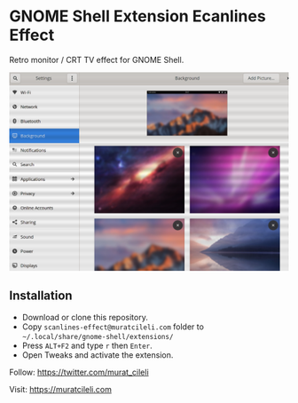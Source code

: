 # GNOME Shell Extension Ecanlines Effect
Retro monitor / CRT TV effect for GNOME Shell.

![Screenshot](https://github.com/murat-cileli/gnome-shell-extension-scanlines-effect/blob/main/preview.png)

## Installation

- Download or clone this repository.
- Copy `scanlines-effect@muratcileli.com` folder to `~/.local/share/gnome-shell/extensions/`
- Press `ALT+F2` and type `r` then `Enter`.
- Open Tweaks and activate the extension.

Follow: https://twitter.com/murat_cileli 

Visit: https://muratcileli.com
